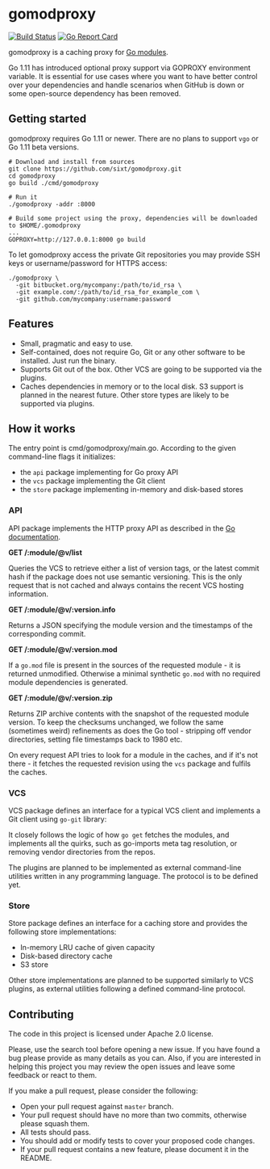 # gomodproxy

[![Build Status](https://travis-ci.org/sixt/gomodproxy.svg?branch=master)](https://travis-ci.org/sixt/gomodproxy)
[![Go Report Card](https://goreportcard.com/badge/github.com/sixt/gomodproxy)](https://goreportcard.com/report/github.com/sixt/gomodproxy)

gomodproxy is a caching proxy for [Go modules].

Go 1.11 has introduced optional proxy support via GOPROXY environment variable.  It is essential for use cases where you want to have better control over your dependencies and handle scenarios when GitHub is down or some open-source dependency has been removed.

## Getting started

gomodproxy requires Go 1.11 or newer. There are no plans to support `vgo` or Go 1.11 beta versions.

```
# Download and install from sources
git clone https://github.com/sixt/gomodproxy.git
cd gomodproxy
go build ./cmd/gomodproxy

# Run it
./gomodproxy -addr :8000

# Build some project using the proxy, dependencies will be downloaded to $HOME/.gomodproxy
...
GOPROXY=http://127.0.0.1:8000 go build
```

To let gomodproxy access the private Git repositories you may provide SSH keys or username/password for HTTPS access:

```
./gomodproxy \
  -git bitbucket.org/mycompany:/path/to/id_rsa \
  -git example.com/:/path/to/id_rsa_for_example_com \
  -git github.com/mycompany:username:password
```

## Features

* Small, pragmatic and easy to use.
* Self-contained, does not require Go, Git or any other software to be installed. Just run the binary.
* Supports Git out of the box. Other VCS are going to be supported via the plugins.
* Caches dependencies in memory or to the local disk. S3 support is planned in the nearest future. Other store types are likely to be supported via plugins.

## How it works

The entry point is cmd/gomodproxy/main.go. According to the given command-line flags it initializes:
* the `api` package implementing for Go proxy API
* the `vcs` package implementing the Git client
* the `store` package implementing in-memory and disk-based stores

### API

API package implements the HTTP proxy API as described in the [Go documentation].

**GET /:module/@v/list**

Queries the VCS to retrieve either a list of version tags, or the latest commit hash if the package does not use semantic versioning. This is the only request that is not cached and always contains the recent VCS hosting information.

**GET /:module/@v/:version.info**

Returns a JSON specifying the module version and the timestamps of the corresponding commit.

**GET /:module/@v/:version.mod**

If a `go.mod` file is present in the sources of the requested module - it is returned unmodified. Otherwise a minimal synthetic `go.mod` with no required module dependencies is generated.

**GET /:module/@v/:version.zip**

Returns ZIP archive contents with the snapshot of the requested module version. To keep the checksums unchanged, we follow the same (sometimes weird) refinements as does the Go tool - stripping off vendor directories, setting file timestamps back to 1980 etc.

On every request API tries to look for a module in the caches, and if it's not there - it fetches the requested revision using the `vcs` package and fulfils the caches.

### VCS

VCS package defines an interface for a typical VCS client and implements a Git client using `go-git` library:

It closely follows the logic of how `go get` fetches the modules, and implements all the quirks, such as go-imports meta tag resolution, or removing vendor directories from the repos.

The plugins are planned to be implemented as external command-line utilities written in any programming language. The protocol is to be defined yet.

### Store

Store package defines an interface for a caching store and provides the following store implementations:

* In-memory LRU cache of given capacity
* Disk-based directory cache
* S3 store

Other store implementations are planned to be supported similarly to VCS plugins, as external utilities following a defined command-line protocol.

## Contributing

The code in this project is licensed under Apache 2.0 license.

Please, use the search tool before opening a new issue. If you have found a bug please provide as many details as you can. Also, if you are interested in helping this project you may review the open issues and leave some feedback or react to them.

If you make a pull request, please consider the following:

* Open your pull request against `master` branch.
* Your pull request should have no more than two commits, otherwise please squash them.
* All tests should pass.
* You should add or modify tests to cover your proposed code changes.
* If your pull request contains a new feature, please document it in the README.

[Go modules]: https://github.com/golang/go/wiki/Modules
[Go documentation]: https://golang.org/cmd/go/#hdr-Module_proxy_protocol
